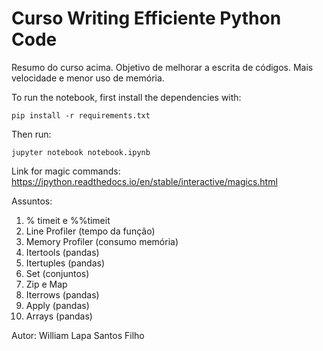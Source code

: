 # Curso Writing Efficiente Python Code

Resumo do curso acima. Objetivo de melhorar a escrita de códigos. Mais velocidade e menor uso de memória.

To run the notebook, first install the dependencies with:

    pip install -r requirements.txt

Then run:

    jupyter notebook notebook.ipynb

Link for magic commands: https://ipython.readthedocs.io/en/stable/interactive/magics.html

Assuntos:
1) % timeit e %%timeit
2) Line Profiler (tempo da função)
3) Memory Profiler (consumo memória)
4) Itertools (pandas)
5) Itertuples (pandas)
6) Set (conjuntos)
7) Zip e Map
8) Iterrows (pandas)
9) Apply (pandas)
10) Arrays (pandas)

Autor:
William Lapa Santos Filho
